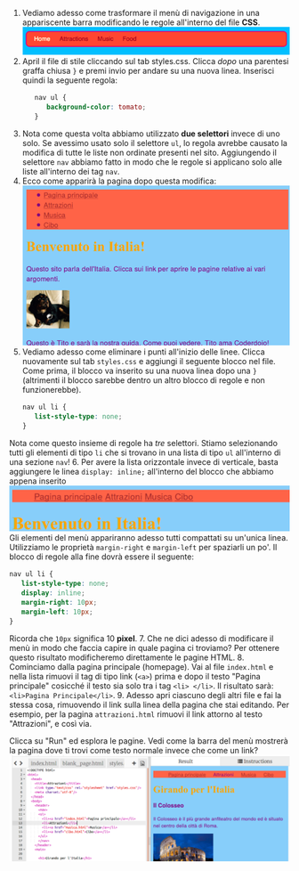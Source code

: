 1. Vediamo adesso come trasformare il menù di navigazione in una appariscente barra modificando le regole all'interno del file **CSS**. ![](assets/egCoolMenuBar.png)
2. April il file di stile cliccando sul tab styles.css. Clicca _dopo_ una parentesi graffa chiusa `}` e premi invio per andare su una nuova linea. Inserisci quindi la seguente regola:
   ```css
      nav ul {
         background-color: tomato;
      }
   ```
3. Nota come questa volta abbiamo utilizzato **due selettori** invece di uno solo. Se avessimo usato solo il selettore `ul`, lo regola avrebbe causato la modifica di tutte le liste non ordinate presenti nel sito. Aggiungendo il selettore `nav` abbiamo fatto in modo che le regole si applicano solo alle liste all'interno dei tag `nav`.
4. Ecco come apparirà la pagina dopo questa modifica: ![](assets/egMenuBarFirstStyle_800_316.png)
5. Vediamo adesso come eliminare i punti all'inizio delle linee. Clicca nuovamente sul tab `styles.css` e aggiungi il seguente blocco nel file. Come prima, il blocco va inserito su una nuova linea dopo una `}` (altrimenti il blocco sarebbe dentro un altro blocco di regole e non funzionerebbe).
   ```css
   nav ul li {
      list-style-type: none;
   }
   ```
Nota come questo insieme di regole ha _tre_ selettori. Stiamo selezionando tutti gli elementi di tipo `li` che si trovano in una lista di tipo `ul` all'interno di una sezione `nav`!
6. Per avere la lista orizzontale invece di verticale, basta aggiungere le linea `display: inline;` all'interno del blocco che abbiamo appena inserito ![](assets/egMenuBarInline.png) 
 Gli elementi del menù appariranno adesso tutti compattati su un'unica linea. Utilizziamo le proprietà `margin-right` e `margin-left` per spaziarli un po'. Il blocco di regole alla fine dovrà essere il seguente:
   ```css
   nav ul li {
      list-style-type: none;
      display: inline;
      margin-right: 10px;
      margin-left: 10px;
   }
   ```
   Ricorda che `10px` significa 10 **pixel**.
7. Che ne dici adesso di modificare il menù in modo che faccia capire in quale pagina ci troviamo? Per ottenere questo risultato modificheremo direttamente le pagine HTML.
8. Cominciamo dalla pagina principale (homepage). Vai al file `index.html` e nella lista rimuovi il tag di tipo link (`<a>`) prima e dopo il testo "Pagina principale" cosicché il testo sia solo tra i tag `<li> </li>`. Il risultato sarà: `<li>Pagina Principale</li>`.
9. Adesso apri ciascuno degli altri file e fai la stessa cosa, rimuovendo il link sulla linea della pagina che stai editando. Per esempio, per la pagina `attrazioni.html` rimuovi il link attorno al testo "Attrazioni", e così via.
 
 Clicca su "Run" ed esplora le pagine. Vedi come la barra del menù mostrerà la pagina dove ti trovi come testo normale invece che come un link? ![](assets/egMenuBarOnPage.png)
